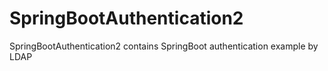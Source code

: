# SpringBootAuthentication2
SpringBootAuthentication2 contains SpringBoot authentication example by LDAP
